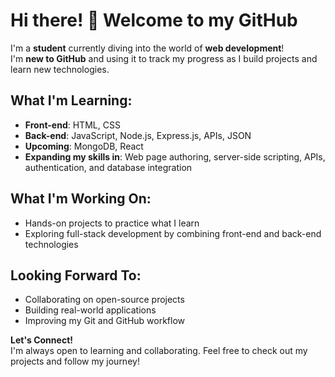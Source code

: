 # Hi there! 👋 Welcome to my GitHub

I'm a **student** currently diving into the world of **web development**!   
I'm **new to GitHub** and using it to track my progress as I build projects and learn new technologies.

## What I'm Learning:
- **Front-end**: HTML, CSS
- **Back-end**: JavaScript, Node.js, Express.js, APIs, JSON
- **Upcoming**: MongoDB, React
- **Expanding my skills in**: Web page authoring, server-side scripting, APIs, authentication, and database integration

## What I'm Working On:
- Hands-on projects to practice what I learn
- Exploring full-stack development by combining front-end and back-end technologies

## Looking Forward To:
- Collaborating on open-source projects
- Building real-world applications
- Improving my Git and GitHub workflow

**Let's Connect!**  
I'm always open to learning and collaborating. Feel free to check out my projects and follow my journey!
